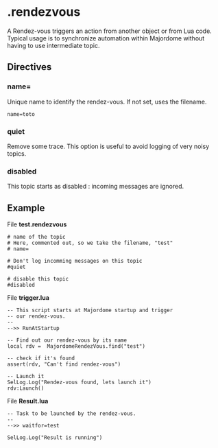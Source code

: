 # .rendezvous
A Rendez-vous triggers an action from another object or from Lua code. 
Typical usage is to synchronize automation within Majordome without having to use intermediate topic.

## Directives

### name=
Unique name to identify the rendez-vous. If not set, uses the filename.
```
name=toto
```

### quiet
Remove some trace. This option is useful to avoid logging of very noisy topics.

### disabled
This topic starts as disabled : incoming messages are ignored.

## Example
File **test.rendezvous**
```
# name of the topic
# Here, commented out, so we take the filename, "test"
# name=

# Don't log incomming messages on this topic
#quiet

# disable this topic
#disabled
```

File **trigger.lua**
```
-- This script starts at Majordome startup and trigger
-- our rendez-vous.
--
-->> RunAtStartup

-- Find out our rendez-vous by its name
local rdv =  MajordomeRendezVous.find("test")

-- check if it's found
assert(rdv, "Can't find rendez-vous")

-- Launch it
SelLog.Log("Rendez-vous found, lets launch it")
rdv:Launch()
```

File **Result.lua**
```
-- Task to be launched by the rendez-vous.
--
-->> waitfor=test

SelLog.Log("Result is running")
```
